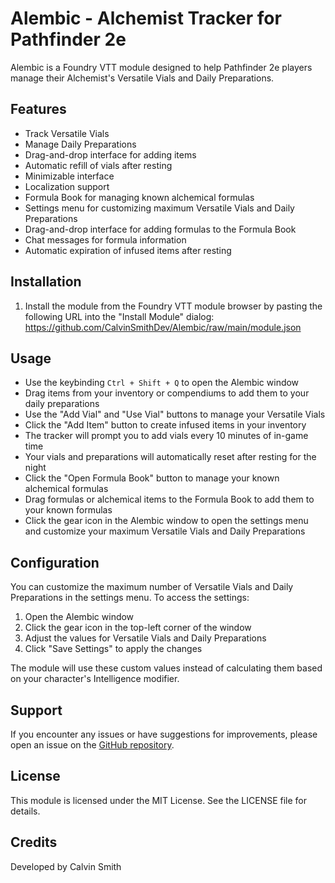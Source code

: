 # Alembic - Alchemist Tracker for Pathfinder 2e

Alembic is a Foundry VTT module designed to help Pathfinder 2e players manage their Alchemist's Versatile Vials and Daily Preparations.

## Features

- Track Versatile Vials
- Manage Daily Preparations
- Drag-and-drop interface for adding items
- Automatic refill of vials after resting
- Minimizable interface
- Localization support
- Formula Book for managing known alchemical formulas
- Settings menu for customizing maximum Versatile Vials and Daily Preparations
- Drag-and-drop interface for adding formulas to the Formula Book
- Chat messages for formula information
- Automatic expiration of infused items after resting

## Installation

1. Install the module from the Foundry VTT module browser by pasting the following URL into the "Install Module" dialog: https://github.com/CalvinSmithDev/Alembic/raw/main/module.json

## Usage

- Use the keybinding `Ctrl + Shift + Q` to open the Alembic window
- Drag items from your inventory or compendiums to add them to your daily preparations
- Use the "Add Vial" and "Use Vial" buttons to manage your Versatile Vials
- Click the "Add Item" button to create infused items in your inventory
- The tracker will prompt you to add vials every 10 minutes of in-game time
- Your vials and preparations will automatically reset after resting for the night
- Click the "Open Formula Book" button to manage your known alchemical formulas
- Drag formulas or alchemical items to the Formula Book to add them to your known formulas
- Click the gear icon in the Alembic window to open the settings menu and customize your maximum Versatile Vials and Daily Preparations

## Configuration

You can customize the maximum number of Versatile Vials and Daily Preparations in the settings menu. To access the settings:

1. Open the Alembic window
2. Click the gear icon in the top-left corner of the window
3. Adjust the values for Versatile Vials and Daily Preparations
4. Click "Save Settings" to apply the changes

The module will use these custom values instead of calculating them based on your character's Intelligence modifier.

## Support

If you encounter any issues or have suggestions for improvements, please open an issue on the [GitHub repository](https://github.com/CalvinSmithDev/pf2e-alembic/issues).

## License

This module is licensed under the MIT License. See the LICENSE file for details.

## Credits

Developed by Calvin Smith
